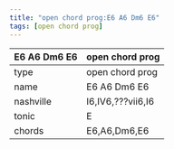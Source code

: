 ```yaml
---
title: "open chord prog:E6 A6 Dm6 E6"
tags: [open chord prog]
---
```


|E6 A6 Dm6 E6|open chord prog|
|---|---|
|type|open chord prog|
|name|E6 A6 Dm6 E6|
|nashville|I6,IV6,???vii6,I6|
|tonic|E|
|chords|E6,A6,Dm6,E6|


